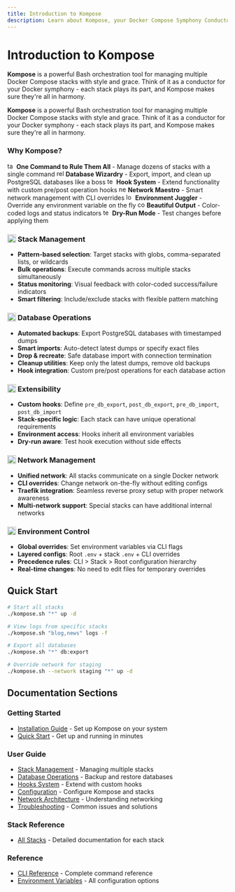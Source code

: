 ```yaml
---
title: Introduction to Kompose
description: Learn about Kompose, your Docker Compose Symphony Conductor for managing multiple stacks with style and grace.
---
```


# Introduction to Kompose

**Kompose** is a powerful Bash orchestration tool for managing multiple Docker Compose stacks with style and grace. Think of it as a conductor for your Docker symphony - each stack plays its part, and Kompose makes sure they're all in harmony.

**Kompose** is a powerful Bash orchestration tool for managing multiple Docker Compose stacks with style and grace. Think of it as a conductor for your Docker symphony - each stack plays its part, and Kompose makes sure they're all in harmony.

### Why Kompose?

<img src="https://game-icons.net/icons/000000/transparent/1x1/delapouite/archery-target.svg" alt="target" style="display:inline; width:1.2em; height:1.2em; vertical-align:-0.15em;"> **One Command to Rule Them All** - Manage dozens of stacks with a single command
<img src="https://game-icons.net/icons/000000/transparent/1x1/lorc/reload.svg" alt="reload" style="display:inline; width:1.2em; height:1.2em; vertical-align:-0.15em;"> **Database Wizardry** - Export, import, and clean up PostgreSQL databases like a boss
<img src="https://game-icons.net/icons/000000/transparent/1x1/delapouite/circus-tent.svg" alt="tent" style="display:inline; width:1.2em; height:1.2em; vertical-align:-0.15em;"> **Hook System** - Extend functionality with custom pre/post operation hooks
<img src="https://game-icons.net/icons/000000/transparent/1x1/delapouite/globe.svg" alt="network" style="display:inline; width:1.2em; height:1.2em; vertical-align:-0.15em;"> **Network Maestro** - Smart network management with CLI overrides
<img src="https://game-icons.net/icons/000000/transparent/1x1/lorc/padlock.svg" alt="lock" style="display:inline; width:1.2em; height:1.2em; vertical-align:-0.15em;"> **Environment Juggler** - Override any environment variable on the fly
<img src="https://game-icons.net/icons/000000/transparent/1x1/delapouite/paint-brush.svg" alt="colors" style="display:inline; width:1.2em; height:1.2em; vertical-align:-0.15em;"> **Beautiful Output** - Color-coded logs and status indicators
<img src="https://game-icons.net/icons/000000/transparent/1x1/lorc/round-bottom-flask.svg" alt="test" style="display:inline; width:1.2em; height:1.2em; vertical-align:-0.15em;"> **Dry-Run Mode** - Test changes before applying them

### <img src="https://game-icons.net/icons/000000/transparent/1x1/lorc/musical-notes.svg" alt="music" style="display:inline; width:1.2em; height:1.2em; vertical-align:-0.15em;"> Stack Management
- **Pattern-based selection**: Target stacks with globs, comma-separated lists, or wildcards
- **Bulk operations**: Execute commands across multiple stacks simultaneously
- **Status monitoring**: Visual feedback with color-coded success/failure indicators
- **Smart filtering**: Include/exclude stacks with flexible pattern matching

### <img src="https://game-icons.net/icons/000000/transparent/1x1/delapouite/save.svg" alt="database" style="display:inline; width:1.2em; height:1.2em; vertical-align:-0.15em;"> Database Operations
- **Automated backups**: Export PostgreSQL databases with timestamped dumps
- **Smart imports**: Auto-detect latest dumps or specify exact files
- **Drop & recreate**: Safe database import with connection termination
- **Cleanup utilities**: Keep only the latest dumps, remove old backups
- **Hook integration**: Custom pre/post operations for each database action

### <img src="https://game-icons.net/icons/000000/transparent/1x1/lorc/meat-hook.svg" alt="hook" style="display:inline; width:1.2em; height:1.2em; vertical-align:-0.15em;"> Extensibility
- **Custom hooks**: Define `pre_db_export`, `post_db_export`, `pre_db_import`, `post_db_import`
- **Stack-specific logic**: Each stack can have unique operational requirements
- **Environment access**: Hooks inherit all environment variables
- **Dry-run aware**: Test hook execution without side effects

### <img src="https://game-icons.net/icons/000000/transparent/1x1/delapouite/globe.svg" alt="network" style="display:inline; width:1.2em; height:1.2em; vertical-align:-0.15em;"> Network Management
- **Unified network**: All stacks communicate on a single Docker network
- **CLI overrides**: Change network on-the-fly without editing configs
- **Traefik integration**: Seamless reverse proxy setup with proper network awareness
- **Multi-network support**: Special stacks can have additional internal networks

### <img src="https://game-icons.net/icons/000000/transparent/1x1/delapouite/wrench.svg" alt="tools" style="display:inline; width:1.2em; height:1.2em; vertical-align:-0.15em;"> Environment Control
- **Global overrides**: Set environment variables via CLI flags
- **Layered configs**: Root `.env` + stack `.env` + CLI overrides
- **Precedence rules**: CLI > Stack > Root configuration hierarchy
- **Real-time changes**: No need to edit files for temporary overrides

## Quick Start

```bash
# Start all stacks
./kompose.sh "*" up -d

# View logs from specific stacks
./kompose.sh "blog,news" logs -f

# Export all databases
./kompose.sh "*" db:export

# Override network for staging
./kompose.sh --network staging "*" up -d
```

## Documentation Sections

### Getting Started
- [Installation Guide](/docs/installation) - Set up Kompose on your system
- [Quick Start](/docs/guide/quick-start) - Get up and running in minutes

### User Guide
- [Stack Management](/docs/guide/stack-management) - Managing multiple stacks
- [Database Operations](/docs/guide/database) - Backup and restore databases
- [Hooks System](/docs/guide/hooks) - Extend with custom hooks
- [Configuration](/docs/guide/configuration) - Configure Kompose and stacks
- [Network Architecture](/docs/guide/network) - Understanding networking
- [Troubleshooting](/docs/guide/troubleshooting) - Common issues and solutions

### Stack Reference
- [All Stacks](/docs/stacks) - Detailed documentation for each stack

### Reference
- [CLI Reference](/docs/reference/cli) - Complete command reference
- [Environment Variables](/docs/reference/environment) - All configuration options
